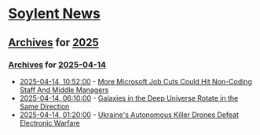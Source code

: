 # [Soylent News](../../../README.md)

## [Archives](../../index.md) for [2025](../index.md)

### [Archives](../../index.md) for [2025-04-14](index.md)

* [2025-04-14, 10:52:00](https://soylentnews.org/article.pl?sid=25/04/13/0349258&from=rss) - [More Microsoft Job Cuts Could Hit Non-Coding Staff And Middle Managers](https://soylentnews.org/article.pl?sid=25/04/13/0349258&from=rss)
* [2025-04-14, 06:10:00](https://soylentnews.org/article.pl?sid=25/04/13/0339214&from=rss) - [Galaxies in the Deep Universe Rotate in the Same Direction](https://soylentnews.org/article.pl?sid=25/04/13/0339214&from=rss)
* [2025-04-14, 01:20:00](https://soylentnews.org/article.pl?sid=25/04/13/0327231&from=rss) - [Ukraine's Autonomous Killer Drones Defeat Electronic Warfare](https://soylentnews.org/article.pl?sid=25/04/13/0327231&from=rss)
